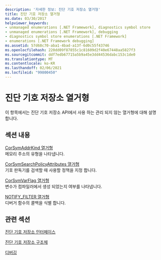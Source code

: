 ```yaml
---
description: '자세한 정보: 진단 기호 저장소 열거형'
title: 진단 기호 저장소 열거형
ms.date: 03/30/2017
helpviewer_keywords:
- unmanaged enumerations [.NET Framework], diagnostics symbol store
- unmanaged enumerations [.NET Framework], debugging
- diagnostics symbol store enumerations [.NET Framework]
- enumerations [.NET Framework debugging]
ms.assetid: 57d68c70-aba1-4bad-a13f-6d0c55f43746
ms.openlocfilehash: 220dd09f87855c1c81609d2f40e67448aa5827f3
ms.sourcegitcommit: ddf7edb67715a5b9a45e3dd44536dabc153c1de0
ms.translationtype: MT
ms.contentlocale: ko-KR
ms.lasthandoff: 02/06/2021
ms.locfileid: "99800450"
---
```

# <a name="diagnostics-symbol-store-enumerations"></a>진단 기호 저장소 열거형

이 항목에서는 진단 기호 저장소 API에서 사용 하는 관리 되지 않는 열거형에 대해 설명 합니다.  
  
## <a name="in-this-section"></a>섹션 내용  

 [CorSymAddrKind 열거형](corsymaddrkind-enumeration.md)  
 메모리 주소의 유형을 나타냅니다.  
  
 [CorSymSearchPolicyAttributes 열거형](corsymsearchpolicyattributes-enumeration.md)  
 기호 판독기를 검색할 때 사용할 정책을 지정 합니다.  
  
 [CorSymVarFlag 열거형](corsymvarflag-enumeration.md)  
 변수가 컴파일러에서 생성 되었는지 여부를 나타냅니다.  
  
 [NOTIFY_FILTER 열거형](notify-filter-enumeration.md)  
 디버거 함수의 콜백을 식별 합니다.  
  
## <a name="related-sections"></a>관련 섹션  

 [진단 기호 저장소 인터페이스](diagnostics-symbol-store-interfaces.md)  
  
 [진단 기호 저장소 구조체](diagnostics-symbol-store-structures.md)  
  
 [디버깅](../debugging/index.md)
